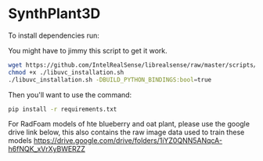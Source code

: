 # SynthPlant3D




To install dependencies run:

You might have to jimmy this script to get it work.

```bash
wget https://github.com/IntelRealSense/librealsense/raw/master/scripts/libuvc_installation.sh
chmod +x ./libuvc_installation.sh
./libuvc_installation.sh -DBUILD_PYTHON_BINDINGS:bool=true
```

Then you'll want to use the command:

```bash
pip install -r requirements.txt
```

For RadFoam models of hte blueberry and oat plant, please use the google drive link below, this also contains the raw image data used to train these models
https://drive.google.com/drive/folders/1iYZ0QNN5ANqcA-h6fNQK_xVrXyBWERZZ
